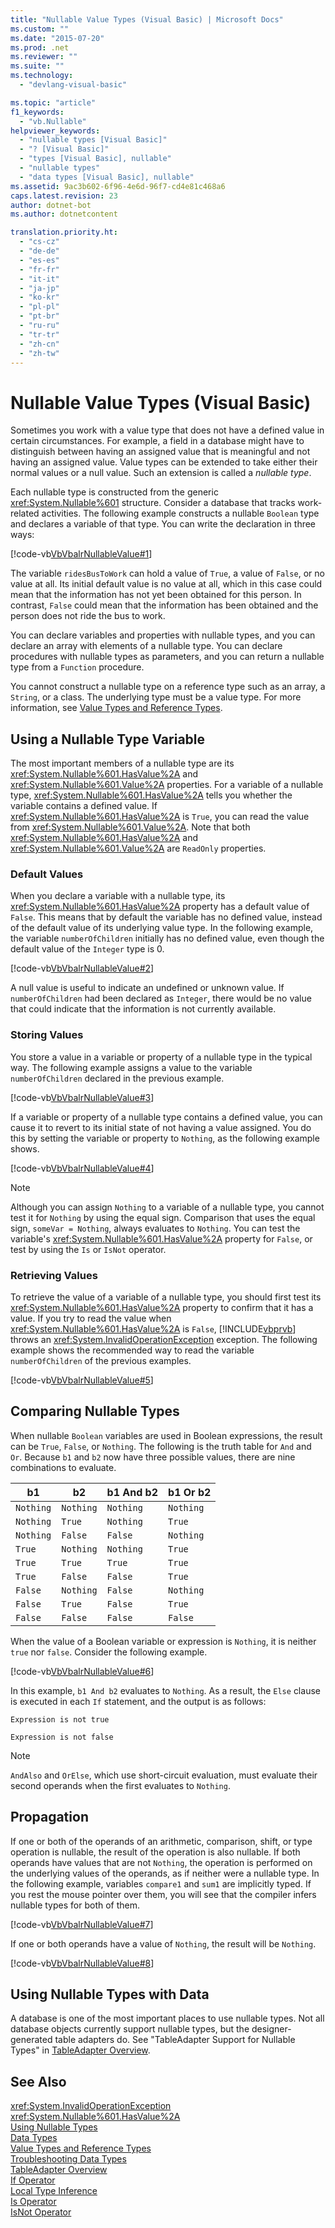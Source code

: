 ```yaml
---
title: "Nullable Value Types (Visual Basic) | Microsoft Docs"
ms.custom: ""
ms.date: "2015-07-20"
ms.prod: .net
ms.reviewer: ""
ms.suite: ""
ms.technology: 
  - "devlang-visual-basic"

ms.topic: "article"
f1_keywords: 
  - "vb.Nullable"
helpviewer_keywords: 
  - "nullable types [Visual Basic]"
  - "? [Visual Basic]"
  - "types [Visual Basic], nullable"
  - "nullable types"
  - "data types [Visual Basic], nullable"
ms.assetid: 9ac3b602-6f96-4e6d-96f7-cd4e81c468a6
caps.latest.revision: 23
author: dotnet-bot
ms.author: dotnetcontent

translation.priority.ht: 
  - "cs-cz"
  - "de-de"
  - "es-es"
  - "fr-fr"
  - "it-it"
  - "ja-jp"
  - "ko-kr"
  - "pl-pl"
  - "pt-br"
  - "ru-ru"
  - "tr-tr"
  - "zh-cn"
  - "zh-tw"
---
```

# Nullable Value Types (Visual Basic)
Sometimes you work with a value type that does not have a defined value in certain circumstances. For example, a field in a database might have to distinguish between having an assigned value that is meaningful and not having an assigned value. Value types can be extended to take either their normal values or a null value. Such an extension is called a *nullable type*.  
  
 Each nullable type is constructed from the generic <xref:System.Nullable%601> structure. Consider a database that tracks work-related activities. The following example constructs a nullable `Boolean` type and declares a variable of that type. You can write the declaration in three ways:  
  
 [!code-vb[VbVbalrNullableValue#1](../../../../visual-basic/programming-guide/language-features/data-types/codesnippet/VisualBasic/nullable-value-types_1.vb)]  
  
 The variable `ridesBusToWork` can hold a value of `True`, a value of `False`, or no value at all. Its initial default value is no value at all, which in this case could mean that the information has not yet been obtained for this person. In contrast, `False` could mean that the information has been obtained and the person does not ride the bus to work.  
  
 You can declare variables and properties with nullable types, and you can declare an array with elements of a nullable type. You can declare procedures with nullable types as parameters, and you can return a nullable type from a `Function` procedure.  
  
 You cannot construct a nullable type on a reference type such as an array, a `String`, or a class. The underlying type must be a value type. For more information, see [Value Types and Reference Types](../../../../visual-basic/programming-guide/language-features/data-types/value-types-and-reference-types.md).  
  
## Using a Nullable Type Variable  
 The most important members of a nullable type are its <xref:System.Nullable%601.HasValue%2A> and <xref:System.Nullable%601.Value%2A> properties. For a variable of a nullable type, <xref:System.Nullable%601.HasValue%2A> tells you whether the variable contains a defined value. If <xref:System.Nullable%601.HasValue%2A> is `True`, you can read the value from <xref:System.Nullable%601.Value%2A>. Note that both <xref:System.Nullable%601.HasValue%2A> and <xref:System.Nullable%601.Value%2A> are `ReadOnly` properties.  
  
### Default Values  
 When you declare a variable with a nullable type, its <xref:System.Nullable%601.HasValue%2A> property has a default value of `False`. This means that by default the variable has no defined value, instead of the default value of its underlying value type. In the following example, the variable `numberOfChildren` initially has no defined value, even though the default value of the `Integer` type is 0.  
  
 [!code-vb[VbVbalrNullableValue#2](../../../../visual-basic/programming-guide/language-features/data-types/codesnippet/VisualBasic/nullable-value-types_2.vb)]  
  
 A null value is useful to indicate an undefined or unknown value. If `numberOfChildren` had been declared as `Integer`, there would be no value that could indicate that the information is not currently available.  
  
### Storing Values  
 You store a value in a variable or property of a nullable type in the typical way. The following example assigns a value to the variable `numberOfChildren` declared in the previous example.  
  
 [!code-vb[VbVbalrNullableValue#3](../../../../visual-basic/programming-guide/language-features/data-types/codesnippet/VisualBasic/nullable-value-types_3.vb)]  
  
 If a variable or property of a nullable type contains a defined value, you can cause it to revert to its initial state of not having a value assigned. You do this by setting the variable or property to `Nothing`, as the following example shows.  
  
 [!code-vb[VbVbalrNullableValue#4](../../../../visual-basic/programming-guide/language-features/data-types/codesnippet/VisualBasic/nullable-value-types_4.vb)]  
  
> [!NOTE]
>  Although you can assign `Nothing` to a variable of a nullable type, you cannot test it for `Nothing` by using the equal sign. Comparison that uses the equal sign, `someVar = Nothing`, always evaluates to `Nothing`. You can test the variable's <xref:System.Nullable%601.HasValue%2A> property for `False`, or test by using the `Is` or `IsNot` operator.  
  
### Retrieving Values  
 To retrieve the value of a variable of a nullable type, you should first test its <xref:System.Nullable%601.HasValue%2A> property to confirm that it has a value. If you try to read the value when <xref:System.Nullable%601.HasValue%2A> is `False`, [!INCLUDE[vbprvb](~/includes/vbprvb-md.md)] throws an <xref:System.InvalidOperationException> exception. The following example shows the recommended way to read the variable `numberOfChildren` of the previous examples.  
  
 [!code-vb[VbVbalrNullableValue#5](../../../../visual-basic/programming-guide/language-features/data-types/codesnippet/VisualBasic/nullable-value-types_5.vb)]  
  
## Comparing Nullable Types  
 When nullable `Boolean` variables are used in Boolean expressions, the result can be `True`, `False`, or `Nothing`. The following is the truth table for `And` and `Or`. Because `b1` and `b2` now have three possible values, there are nine combinations to evaluate.  
  
|b1|b2|b1 And b2|b1 Or b2|  
|--------|--------|---------------|--------------|  
|`Nothing`|`Nothing`|`Nothing`|`Nothing`|  
|`Nothing`|`True`|`Nothing`|`True`|  
|`Nothing`|`False`|`False`|`Nothing`|  
|`True`|`Nothing`|`Nothing`|`True`|  
|`True`|`True`|`True`|`True`|  
|`True`|`False`|`False`|`True`|  
|`False`|`Nothing`|`False`|`Nothing`|  
|`False`|`True`|`False`|`True`|  
|`False`|`False`|`False`|`False`|  
  
 When the value of a Boolean variable or expression is `Nothing`, it is neither `true` nor `false`. Consider the following example.  
  
 [!code-vb[VbVbalrNullableValue#6](../../../../visual-basic/programming-guide/language-features/data-types/codesnippet/VisualBasic/nullable-value-types_6.vb)]  
  
 In this example, `b1 And b2` evaluates to `Nothing`. As a result, the `Else` clause is executed in each `If` statement, and the output is as follows:  
  
 `Expression is not true`  
  
 `Expression is not false`  
  
> [!NOTE]
>  `AndAlso` and `OrElse`, which use short-circuit evaluation, must evaluate their second operands when the first evaluates to `Nothing`.  
  
## Propagation  
 If one or both of the operands of an arithmetic, comparison, shift, or type operation is nullable, the result of the operation is also nullable. If both operands have values that are not `Nothing`, the operation is performed on the underlying values of the operands, as if neither were a nullable type. In the following example, variables `compare1` and `sum1` are implicitly typed. If you rest the mouse pointer over them, you will see that the compiler infers nullable types for both of them.  
  
 [!code-vb[VbVbalrNullableValue#7](../../../../visual-basic/programming-guide/language-features/data-types/codesnippet/VisualBasic/nullable-value-types_7.vb)]  
  
 If one or both operands have a value of `Nothing`, the result will be `Nothing`.  
  
 [!code-vb[VbVbalrNullableValue#8](../../../../visual-basic/programming-guide/language-features/data-types/codesnippet/VisualBasic/nullable-value-types_8.vb)]  
  
## Using Nullable Types with Data  
 A database is one of the most important places to use nullable types. Not all database objects currently support nullable types, but the designer-generated table adapters do. See "TableAdapter Support for Nullable Types" in [TableAdapter Overview](https://docs.microsoft.com/visualstudio/data-tools/tableadapter-overview).  
  
## See Also  
 <xref:System.InvalidOperationException>   
 <xref:System.Nullable%601.HasValue%2A>   
 [Using Nullable Types](../../../../csharp/programming-guide/nullable-types/using-nullable-types.md)   
 [Data Types](../../../../visual-basic/programming-guide/language-features/data-types/index.md)   
 [Value Types and Reference Types](../../../../visual-basic/programming-guide/language-features/data-types/value-types-and-reference-types.md)   
 [Troubleshooting Data Types](../../../../visual-basic/programming-guide/language-features/data-types/troubleshooting-data-types.md)   
 [TableAdapter Overview](https://docs.microsoft.com/visualstudio/data-tools/tableadapter-overview)   
 [If Operator](../../../../visual-basic/language-reference/operators/if-operator.md)   
 [Local Type Inference](../../../../visual-basic/programming-guide/language-features/variables/local-type-inference.md)   
 [Is Operator](../../../../visual-basic/language-reference/operators/is-operator.md)   
 [IsNot Operator](../../../../visual-basic/language-reference/operators/isnot-operator.md)